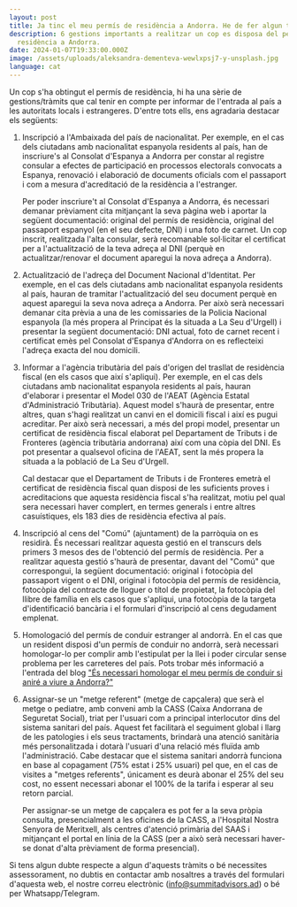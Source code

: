 ```yaml
---
layout: post
title: Ja tinc el meu permís de residència a Andorra. He de fer algun tràmit més?
description: 6 gestions importants a realitzar un cop es disposa del permís de
  residència a Andorra.
date: 2024-01-07T19:33:00.000Z
image: /assets/uploads/aleksandra-dementeva-wewlxpsj7-y-unsplash.jpg
language: cat
---
```

Un cop s'ha obtingut el permís de residència, hi ha una sèrie de gestions/tràmits que cal tenir en compte per informar de l'entrada al país a les autoritats locals i estrangeres. D'entre tots ells, ens agradaria destacar els següents:

1. Inscripció a l'Ambaixada del país de nacionalitat. Per exemple, en el cas dels ciutadans amb nacionalitat espanyola residents al país, han de inscriure's al Consolat d'Espanya a Andorra per constar al registre consular a efectes de participació en processos electorals convocats a Espanya, renovació i elaboració de documents oficials com el passaport i com a mesura d'acreditació de la residència a l'estranger.

   Per poder inscriure't al Consolat d'Espanya a Andorra, és necessari demanar prèviament cita mitjançant la seva pàgina web i aportar la següent documentació: original del permís de residència, original del passaport espanyol (en el seu defecte, DNI) i una foto de carnet. Un cop inscrit, realitzada l'alta consular, serà recomanable sol·licitar el certificat per a l'actualització de la teva adreça al DNI (perquè en actualitzar/renovar el document aparegui la nova adreça a Andorra).
2. Actualització de l'adreça del Document Nacional d'Identitat. Per exemple, en el cas dels ciutadans amb nacionalitat espanyola residents al país, hauran de tramitar l'actualització del seu document perquè en aquest aparegui la seva nova adreça a Andorra. Per això serà necessari demanar cita prèvia a una de les comissaries de la Policia Nacional espanyola (la més propera al Principat és la situada a La Seu d'Urgell) i presentar la següent documentació: DNI actual, foto de carnet recent i certificat emès pel Consolat d'Espanya d'Andorra on es reflecteixi l'adreça exacta del nou domicili.
3. Informar a l'agència tributària del país d'origen del trasllat de residència fiscal (en els casos que així s'apliqui). Per exemple, en el cas dels ciutadans amb nacionalitat espanyola residents al país, hauran d'elaborar i presentar el Model 030 de l'AEAT (Agència Estatal d'Administració Tributària). Aquest model s'haurà de presentar, entre altres, quan s'hagi realitzat un canvi en el domicili fiscal i així es pugui acreditar. Per això serà necessari, a més del propi model, presentar un certificat de residència fiscal elaborat pel Departament de Tributs i de Fronteres (agència tributària andorrana) així com una còpia del DNI. Es pot presentar a qualsevol oficina de l'AEAT, sent la més propera la situada a la població de La Seu d'Urgell.

   Cal destacar que el Departament de Tributs i de Fronteres emetrà el certificat de residència fiscal quan disposi de les suficients proves i acreditacions que aquesta residència fiscal s'ha realitzat, motiu pel qual sera necessari haver complert, en termes generals i entre altres casuístiques, els 183 dies de residència efectiva al país.
4. Inscripció al cens del "Comú" (ajuntament) de la parròquia on es residirà. És necessari realitzar aquesta gestió en el transcurs dels primers 3 mesos des de l'obtenció del permís de residència. Per a realitzar aquesta gestió s'haurà de presentar, davant del "Comú" que correspongui, la següent documentació: original i fotocòpia del passaport vigent o el DNI, original i fotocòpia del permís de residència, fotocòpia del contracte de lloguer o títol de propietat, la fotocòpia del llibre de família en els casos que s'apliqui, una fotocòpia de la targeta d'identificació bancària i el formulari d'inscripció al cens degudament emplenat.
5. Homologació del permís de conduir estranger al andorrà. En el cas que un resident disposi d'un permís de conduir no andorrà, serà necessari homologar-lo per complir amb l'estipulat per la llei i poder circular sense problema per les carreteres del país. Pots trobar més informació a l'entrada del blog ["És necessari homologar el meu permís de conduir si aniré a viure a Andorra?"](https://summitadvisors.ad/cat/blog/2023-12-23-%C3%A9s-necessari-homologar-el-meu-perm%C3%ADs-de-conduir-si-anir%C3%A9-a-viure-a-andorra)
6. Assignar-se un "metge referent" (metge de capçalera) que serà el metge o pediatre, amb conveni amb la CASS (Caixa Andorrana de Seguretat Social), triat per l'usuari com a principal interlocutor dins del sistema sanitari del país. Aquest fet facilitarà el seguiment global i llarg de les patologies i els seus tractaments, brindarà una atenció sanitària més personalitzada i dotarà l'usuari d'una relació més fluïda amb l'administració. Cabe destacar que el sistema sanitari andorrà funciona en base al copagament (75% estat i 25% usuari) pel que, en el cas de visites a "metges referents", únicament es deurà abonar el 25% del seu cost, no essent necessari abonar el 100% de la tarifa i esperar al seu retorn parcial.

   Per assignar-se un metge de capçalera es pot fer a la seva pròpia consulta, presencialment a les oficines de la CASS, a l'Hospital Nostra Senyora de Meritxell, als centres d'atenció primària del SAAS i mitjançant el portal en línia de la CASS (per a això serà necessari haver-se donat d'alta prèviament de forma presencial).

Si tens algun dubte respecte a algun d'aquests tràmits o bé necessites assessorament, no dubtis en contactar amb nosaltres a través del formulari d'aquesta web, el nostre correu electrònic (info@summitadvisors.ad) o bé per Whatsapp/Telegram.
